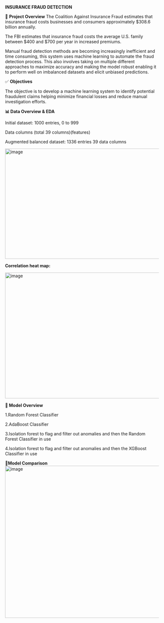 **INSURANCE FRAUD DETECTION**

🚀 **Project Overview**
The Coalition Against Insurance Fraud estimates that insurance fraud costs businesses and consumers approximately $308.6 billion annually.

The FBI estimates that insurance fraud costs the average U.S. family between $400 and $700 per year in increased premiums.

Manual fraud detection methods are becoming increasingly inefficient and time consuming, this system uses machine learning to automate the fraud detection process. 
This also involves taking on multiple different approaches to maximize accuracy and making the model robust enabling it to perform well on imbalanced datasets and elicit unbiased predictions.

✅ **Objectives**

The objective is to develop a machine learning system to identify potential  fraudulent claims helping minimize financial losses and  reduce manual investigation efforts.

**📊 Data Overview & EDA**

Initial dataset:
1000 entries, 0 to 999

Data columns (total 39 columns)(features)

Augmented balanced dataset:
1336 entries
39 data columns

<img width="747" height="360" alt="image" src="https://github.com/user-attachments/assets/9c507104-117b-4230-945a-3f54adffe312" />


**Correlation heat map:**

<img width="740" height="411" alt="image" src="https://github.com/user-attachments/assets/bc155d91-0278-43f9-8314-e9e85780183d" />

**🧠 Model Overview**

1.Random Forest Classifier

2.AdaBoost Classifier

3.Isolation forest to flag and filter out anomalies and then the Random Forest Classifier in use

4.Isolation forest to flag and filter out anomalies and then the XGBoost Classifier in use

**🔬Model Comparison**
<img width="942" height="497" alt="image" src="https://github.com/user-attachments/assets/14385fc1-4398-4ca4-9cd7-4b9ab96cd752" />



